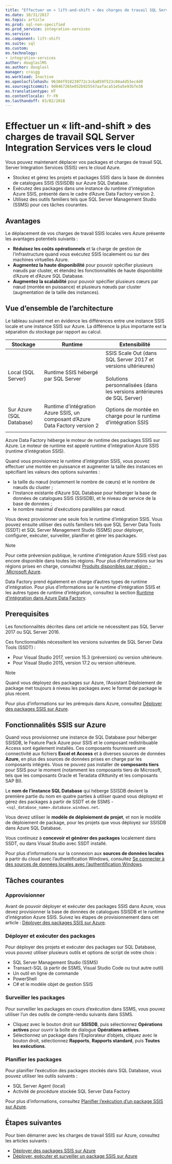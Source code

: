 ```yaml
---
title: "Effectuer un « lift-and-shift » des charges de travail SQL Server Integration Services vers le cloud | Microsoft Docs"
ms.date: 10/31/2017
ms.topic: article
ms.prod: sql-non-specified
ms.prod_service: integration-services
ms.service: 
ms.component: lift-shift
ms.suite: sql
ms.custom: 
ms.technology:
- integration-services
author: douglaslMS
ms.author: douglasl
manager: craigg
ms.workload: Inactive
ms.openlocfilehash: 96384f918239772c3c6a859f523c04a4d53ec4d0
ms.sourcegitcommit: 9d0467265e052b925547aafaca51e5a5e93b7e38
ms.translationtype: HT
ms.contentlocale: fr-FR
ms.lasthandoff: 03/02/2018
---
```

# <a name="lift-and-shift-sql-server-integration-services-workloads-to-the-cloud"></a>Effectuer un « lift-and-shift » des charges de travail SQL Server Integration Services vers le cloud
Vous pouvez maintenant déplacer vos packages et charges de travail SQL Server Integration Services (SSIS) vers le cloud Azure.
-   Stockez et gérez les projets et packages SSIS dans la base de données de catalogues SSIS (SSISDB) sur Azure SQL Database.
-   Exécutez des packages dans une instance du runtime d’intégration Azure SSIS, présenté dans le cadre d’Azure Data Factory version 2.
-   Utilisez des outils familiers tels que SQL Server Management Studio (SSMS) pour ces tâches courantes.

## <a name="benefits"></a>Avantages
Le déplacement de vos charges de travail SSIS locales vers Azure présente les avantages potentiels suivants :
-   **Réduisez les coûts opérationnels** et la charge de gestion de l’infrastructure quand vous exécutez SSIS localement ou sur des machines virtuelles Azure.
-   **Augmentez la haute disponibilité** pour pouvoir spécifier plusieurs nœuds par cluster, et étendez les fonctionnalités de haute disponibilité d’Azure et d’Azure SQL Database.
-   **Augmentez la scalabilité** pour pouvoir spécifier plusieurs cœurs par nœud (montée en puissance) et plusieurs nœuds par cluster (augmentation de la taille des instances).

## <a name="architecture-overview"></a>Vue d’ensemble de l’architecture
Le tableau suivant met en évidence les différences entre une instance SSIS locale et une instance SSIS sur Azure. La différence la plus importante est la séparation du stockage par rapport au calcul.

| Stockage | Runtime | Extensibilité |
|---|---|---|
| Local (SQL Server) | Runtime SSIS hébergé par SQL Server | SSIS Scale Out (dans SQL Server 2017 et versions ultérieures)<br/><br/>Solutions personnalisées (dans les versions antérieures de SQL Server) |
| Sur Azure (SQL Database) | Runtime d’intégration Azure SSIS, un composant d’Azure Data Factory version 2 | Options de montée en charge pour le runtime d’intégration SSIS |
| | | |

Azure Data Factory héberge le moteur de runtime des packages SSIS sur Azure. Le moteur de runtime est appelé runtime d’intégration Azure SSIS (runtime d’intégration SSIS).

Quand vous provisionnez le runtime d’intégration SSIS, vous pouvez effectuer une montée en puissance et augmenter la taille des instances en spécifiant les valeurs des options suivantes :
-   la taille du nœud (notamment le nombre de cœurs) et le nombre de nœuds du cluster ;
-   l’instance existante d’Azure SQL Database pour héberger la base de données de catalogues SSIS (SSISDB), et le niveau de service de la base de données ;
-   le nombre maximal d’exécutions parallèles par nœud.

Vous devez provisionner une seule fois le runtime d’intégration SSIS. Vous pouvez ensuite utiliser des outils familiers tels que SQL Server Data Tools (SSDT) et SQL Server Management Studio (SSMS) pour déployer, configurer, exécuter, surveiller, planifier et gérer les packages.

> [!NOTE]
> Pour cette préversion publique, le runtime d’intégration Azure SSIS n’est pas encore disponible dans toutes les régions. Pour plus d’informations sur les régions prises en charge, consultez [Produits disponibles par région - Microsoft Azure](https://azure.microsoft.com/regions/services/).

Data Factory prend également en charge d’autres types de runtime d’intégration. Pour plus d’informations sur le runtime d’intégration SSIS et les autres types de runtime d’intégration, consultez la section [Runtime d’intégration dans Azure Data Factory](https://docs.microsoft.com/azure/data-factory/concepts-integration-runtime).

## <a name="prerequisites"></a>Prerequisites
Les fonctionnalités décrites dans cet article ne nécessitent pas SQL Server 2017 ou SQL Server 2016.

Ces fonctionnalités nécessitent les versions suivantes de SQL Server Data Tools (SSDT) :
-   Pour Visual Studio 2017, version 15.3 (préversion) ou version ultérieure.
-   Pour Visual Studio 2015, version 17.2 ou version ultérieure.

> [!NOTE]
> Quand vous déployez des packages sur Azure, l’Assistant Déploiement de package met toujours à niveau les packages avec le format de package le plus récent.

Pour plus d’informations sur les prérequis dans Azure, consultez [Déployer des packages SSIS sur Azure](https://docs.microsoft.com/azure/data-factory/tutorial-create-azure-ssis-runtime-portal).

## <a name="ssis-features-on-azure"></a>Fonctionnalités SSIS sur Azure

Quand vous provisionnez une instance de SQL Database pour héberger SSISDB, le Feature Pack Azure pour SSIS et le composant redistribuable Access sont également installés. Ces composants fournissent une connectivité aux fichiers **Excel et Access** et à diverses sources de données **Azure**, en plus des sources de données prises en charge par les composants intégrés. Vous ne pouvez pas installer de **composants tiers** pour SSIS pour le moment (notamment les composants tiers de Microsoft, tels que les composants Oracle et Teradata d’Attunity et les composants SAP BI).

Le **nom de l’instance SQL Database** qui héberge SSISDB devient la première partie du nom en quatre parties à utiliser quand vous déployez et gérez des packages à partir de SSDT et de SSMS - `<sql_database_name>.database.windows.net`.

Vous devez utiliser le **modèle de déploiement de projet**, et non le modèle de déploiement de package, pour les projets que vous déployez sur SSISDB dans Azure SQL Database.

Vous continuez à **concevoir et générer des packages** localement dans SSDT, ou dans Visual Studio avec SSDT installé.

Pour plus d’informations sur la connexion aux **sources de données locales** à partir du cloud avec l’authentification Windows, consultez [Se connecter à des sources de données locales avec l’authentification Windows](ssis-azure-connect-with-windows-auth.md).

## <a name="common-tasks"></a>Tâches courantes

### <a name="provision"></a>Approvisionner
Avant de pouvoir déployer et exécuter des packages SSIS dans Azure, vous devez provisionner la base de données de catalogues SSISDB et le runtime d’intégration Azure SSIS. Suivez les étapes de provisionnement dans cet article : [Déployer des packages SSIS sur Azure](https://docs.microsoft.com/azure/data-factory/tutorial-create-azure-ssis-runtime-portal).

### <a name="deploy-and-run-packages"></a>Déployer et exécuter des packages
Pour déployer des projets et exécuter des packages sur SQL Database, vous pouvez utiliser plusieurs outils et options de script de votre choix :
-   SQL Server Management Studio (SSMS)
-   Transact-SQL (à partir de SSMS, Visual Studio Code ou tout autre outil)
-   Un outil en ligne de commande
-   PowerShell
-   C# et le modèle objet de gestion SSIS

### <a name="monitor-packages"></a>Surveiller les packages
Pour surveiller les packages en cours d’exécution dans SSMS, vous pouvez utiliser l’un des outils de compte-rendu suivants dans SSMS.
-   Cliquez avec le bouton droit sur **SSISDB**, puis sélectionnez **Opérations actives** pour ouvrir la boîte de dialogue **Opérations actives**.
-   Sélectionnez un package dans l’Explorateur d’objets, cliquez avec le bouton droit, sélectionnez **Rapports**, **Rapports standard**, puis **Toutes les exécutions**.

### <a name="schedule-packages"></a>Planifier les packages
Pour planifier l’exécution des packages stockés dans SQL Database, vous pouvez utiliser les outils suivants :
-   SQL Server Agent (local)
-   Activité de procédure stockée SQL Server Data Factory

Pour plus d’informations, consultez [Planifier l’exécution d’un package SSIS sur Azure](ssis-azure-schedule-packages.md).

## <a name="next-steps"></a>Étapes suivantes
Pour bien démarrer avec les charges de travail SSIS sur Azure, consultez les articles suivants :
-   [Déployer des packages SSIS sur Azure](https://docs.microsoft.com/azure/data-factory/tutorial-create-azure-ssis-runtime-portal)
-   [Déployer, exécuter et surveiller un package SSIS sur Azure](ssis-azure-deploy-run-monitor-tutorial.md)
